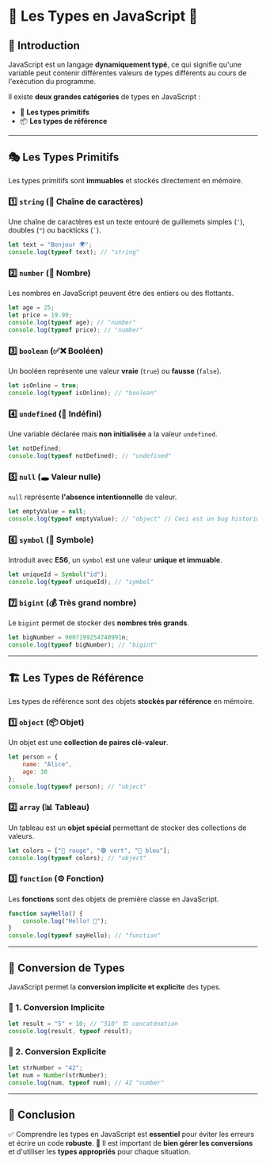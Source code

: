 # 🎨 Les Types en JavaScript 🚀

## 🌟 Introduction
JavaScript est un langage **dynamiquement typé**, ce qui signifie qu'une variable peut contenir différentes valeurs de types différents au cours de l'exécution du programme.

Il existe **deux grandes catégories** de types en JavaScript :
- 🎯 **Les types primitifs**
- 📦 **Les types de référence**

---

## 🎭 Les Types Primitifs
Les types primitifs sont **immuables** et stockés directement en mémoire.

### 1️⃣ `string` (📝 Chaîne de caractères)
Une chaîne de caractères est un texte entouré de guillemets simples (`'`), doubles (`"`) ou backticks (`` ` ``).

```javascript
let text = "Bonjour 🌍";
console.log(typeof text); // "string"
```

### 2️⃣ `number` (🔢 Nombre)
Les nombres en JavaScript peuvent être des entiers ou des flottants.

```javascript
let age = 25;
let price = 19.99;
console.log(typeof age); // "number"
console.log(typeof price); // "number"
```

### 3️⃣ `boolean` (✅❌ Booléen)
Un booléen représente une valeur **vraie** (`true`) ou **fausse** (`false`).

```javascript
let isOnline = true;
console.log(typeof isOnline); // "boolean"
```

### 4️⃣ `undefined` (🚫 Indéfini)
Une variable déclarée mais **non initialisée** a la valeur `undefined`.

```javascript
let notDefined;
console.log(typeof notDefined); // "undefined"
```

### 5️⃣ `null` (🕳️ Valeur nulle)
`null` représente **l'absence intentionnelle** de valeur.

```javascript
let emptyValue = null;
console.log(typeof emptyValue); // "object" // Ceci est un bug historique de JavaScript
```

### 6️⃣ `symbol` (🔑 Symbole)
Introduit avec **ES6**, un `symbol` est une valeur **unique et immuable**.

```javascript
let uniqueId = Symbol("id");
console.log(typeof uniqueId); // "symbol"
```

### 7️⃣ `bigint` (💰 Très grand nombre)
Le `bigint` permet de stocker des **nombres très grands**.

```javascript
let bigNumber = 9007199254740991n;
console.log(typeof bigNumber); // "bigint"
```

---

## 🏗️ Les Types de Référence
Les types de référence sont des objets **stockés par référence** en mémoire.

### 1️⃣ `object` (📦 Objet)
Un objet est une **collection de paires clé-valeur**.

```javascript
let person = {
    name: "Alice",
    age: 30
};
console.log(typeof person); // "object"
```

### 2️⃣ `array` (📊 Tableau)
Un tableau est un **objet spécial** permettant de stocker des collections de valeurs.

```javascript
let colors = ["🔴 rouge", "🟢 vert", "🔵 bleu"];
console.log(typeof colors); // "object"
```

### 3️⃣ `function` (⚙️ Fonction)
Les **fonctions** sont des objets de première classe en JavaScript.

```javascript
function sayHello() {
    console.log("Hello! 👋");
}
console.log(typeof sayHello); // "function"
```

---

## 🔄 Conversion de Types
JavaScript permet la **conversion implicite et explicite** des types.

### 🔁 1. Conversion Implicite

```javascript
let result = "5" + 10; // "510" 🏗️ concaténation
console.log(result, typeof result);
```

### 🎯 2. Conversion Explicite

```javascript
let strNumber = "42";
let num = Number(strNumber);
console.log(num, typeof num); // 42 "number"
```

---

## 🏁 Conclusion
✅ Comprendre les types en JavaScript est **essentiel** pour éviter les erreurs et écrire un code **robuste**. 
🎯 Il est important de **bien gérer les conversions** et d'utiliser les **types appropriés** pour chaque situation.


